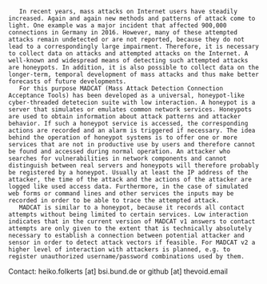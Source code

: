        In recent years, mass attacks on Internet users have steadily increased. Again and again new methods and patterns of attack come to light. One example was a major incident that affected 900,000 connections in Germany in 2016. However, many of these attempted attacks remain undetected or are not reported, because they do not lead to a correspondingly large impairment. Therefore, it is necessary to collect data on attacks and attempted attacks on the Internet. A well-known and widespread means of detecting such attempted attacks are honeypots. In addition, it is also possible to collect data on the longer-term, temporal development of mass attacks and thus make better forecasts of future developments.
       For this purpose MADCAT (Mass Attack Detection Connection Acceptance Tools) has been developed as a universal, honeypot-like cyber-threaded detetecion suite with low interaction. A honeypot is a server that simulates or emulates common network services. Honeypots are used to obtain information about attack patterns and attacker behavior. If such a honeypot service is accessed, the corresponding actions are recorded and an alarm is triggered if necessary. The idea behind the operation of honeypot systems is to offer one or more services that are not in productive use by users and therefore cannot be found and accessed during normal operation. An attacker who searches for vulnerabilities in network components and cannot distinguish between real servers and honeypots will therefore probably be registered by a honeypot. Usually at least the IP address of the attacker, the time of the attack and the actions of the attacker are logged like used access data. Furthermore, in the case of simulated web forms or command lines and other services the inputs may be recorded in order to be able to trace the attempted attack.
       MADCAT is similar to a honeypot, because it records all contact attempts without being limited to certain services. Low interaction indicates that in the current version of MADCAT v1 answers to contact attempts are only given to the extent that is technically absolutely necessary to establish a connection between potential attacker and sensor in order to detect attack vectors if feasible. For MADCAT v2 a higher level of interaction with attackers is planned, e.g. to register unauthorized username/password combinations used by them.

Contact:
heiko.folkerts [at] bsi.bund.de or github [at] thevoid.email
